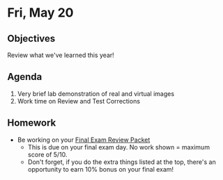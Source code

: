 Fri, May 20
=========      
  
Objectives    
------------    
Review what we've learned this year!
   
Agenda      
---------      
1. Very brief lab demonstration of real and virtual images
2. Work time on Review and Test Corrections
  
Homework    
-------------      
  
- Be working on your [Final Exam Review Packet][rev]
	- This is due on your final exam day.  No work shown = maximum score of 5/10.
	- Don't forget, if you do the extra things listed at the top, there's an opportunity to earn 10% bonus on your final exam!


[rev]: https://avon.schoology.com/course/5138386920/materials/gp/5929859920
<!--stackedit_data:
eyJoaXN0b3J5IjpbODQyNTU4ODUzLC0zODg0MTU4OTEsMTczMz
UwNTc0MiwtMzA2NjE4NDI0LDk3NTI0MjI5LDE0ODU4NDY3NDMs
LTE4MjQwODU4NTAsLTE3NzkwMjU5NjAsMjEyNTk3NzY3NCwxMz
Q2MDUzNjI1LC02OTk1MDg3MjYsMTg1NTA2ODE1MiwtMTExNTAw
MjQ3MiwtMTczOTEwNzIzOSwtNDAwMDk4ODksNTE4ODYzNzkxLD
EyMzI5ODA5MDgsLTE3NTQ3MTMxODEsMTc0NDk2MDU1MSwyMDIz
NTQ4NzM1XX0=
-->